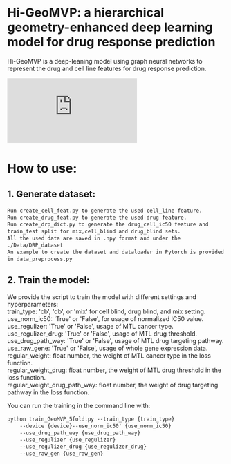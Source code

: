 # Hi-GeoMVP: a hierarchical geometry-enhanced deep learning model for drug response prediction
Hi-GeoMVP is a deep-leaning model using graph neural networks to represent the drug and cell line features for drug response prediction.

![plot](https://github.com/matcyr/Hi-GeoMVP/blob/main/model_structure/Model_arch.pdf)

# How to use:
## 1. Generate dataset:
    Run create_cell_feat.py to generate the used cell_line feature.
    Run create_drug_feat.py to generate the used drug feature. 
    Run create_drp_dict.py to generate the drug_cell_ic50 feature and train_test split for mix,cell_blind and drug_blind sets.
    All the used data are saved in .npy format and under the ./Data/DRP_dataset
    An example to create the dataset and dataloader in Pytorch is provided in data_preprocess.py
## 2. Train the model:
We provide the script to train the model with different settings and hyperparameters:  
train_type: 'cb', 'db', or 'mix' for cell blind, drug blind, and mix setting.  
use_norm_ic50: 'True' or 'False', for usage of normalized IC50 value.  
use_regulizer: 'True' or 'False', usage of MTL cancer type.  
use_regulizer_drug: 'True' or 'False', usage of MTL drug threshold.  
use_drug_path_way: 'True' or 'False', usage of MTL drug targeting pathway.  
use_raw_gene: 'True' or 'False', usage of whole gene expression data.
regular_weight: float number, the weight of MTL cancer type in the loss function.  
regular_weight_drug: float number, the weight of MTL drug threshold in the loss function.  
regular_weight_drug_path_way: float number, the weight of drug targeting pathway in the loss function.  

You can run the training in the command line with:  

    python train_GeoMVP_5fold.py --train_type {train_type} 
        --device {device}--use_norm_ic50' {use_norm_ic50}  
        --use_drug_path_way {use_drug_path_way} 
        --use_regulizer {use_regulizer}
        --use_regulizer_drug {use_regulizer_drug} 
        --use_raw_gen {use_raw_gen}


